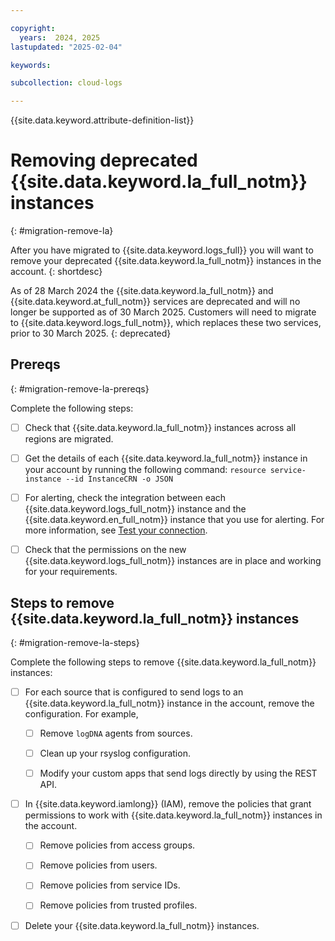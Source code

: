 ```yaml
---

copyright:
  years:  2024, 2025
lastupdated: "2025-02-04"

keywords:

subcollection: cloud-logs

---
```


{{site.data.keyword.attribute-definition-list}}


# Removing deprecated {{site.data.keyword.la_full_notm}} instances
{: #migration-remove-la}

After you have migrated to {{site.data.keyword.logs_full}} you will want to remove your deprecated {{site.data.keyword.la_full_notm}} instances in the account.
{: shortdesc}

As of 28 March 2024 the {{site.data.keyword.la_full_notm}} and {{site.data.keyword.at_full_notm}} services are deprecated and will no longer be supported as of 30 March 2025. Customers will need to migrate to {{site.data.keyword.logs_full_notm}}, which replaces these two services, prior to 30 March 2025.
{: deprecated}

## Prereqs
{: #migration-remove-la-prereqs}

Complete the following steps:

- [ ]  Check that {{site.data.keyword.la_full_notm}} instances across all regions are migrated.

- [ ] Get the details of each {{site.data.keyword.la_full_notm}} instance in your account by running the following command: `resource service-instance --id InstanceCRN -o JSON`

- [ ] For alerting, check the integration between each {{site.data.keyword.logs_full_notm}} instance and the {{site.data.keyword.en_full_notm}} instance that you use for alerting. For more information, see [Test your connection](/docs/cloud-logs?topic=cloud-logs-event-notifications-configure#event-notifications-configure-next).

- [ ] Check that the permissions on the new {{site.data.keyword.logs_full_notm}} instances are in place and working for your requirements.


## Steps to remove {{site.data.keyword.la_full_notm}} instances
{: #migration-remove-la-steps}

Complete the following steps to remove {{site.data.keyword.la_full_notm}} instances:

- [ ] For each source that is configured to send logs to an {{site.data.keyword.la_full_notm}} instance in the account, remove the configuration. For example,

    - [ ] Remove `logDNA` agents from sources.

    - [ ] Clean up your rsyslog configuration.

    - [ ] Modify your custom apps that send logs directly by using the REST API.

- [ ] In {{site.data.keyword.iamlong}} (IAM), remove the policies that grant permissions to work with {{site.data.keyword.la_full_notm}} instances in the account.

    - [ ] Remove policies from access groups.

    - [ ] Remove policies from users.

    - [ ] Remove policies from service IDs.

    - [ ] Remove policies from trusted profiles.

- [ ] Delete your {{site.data.keyword.la_full_notm}} instances.
